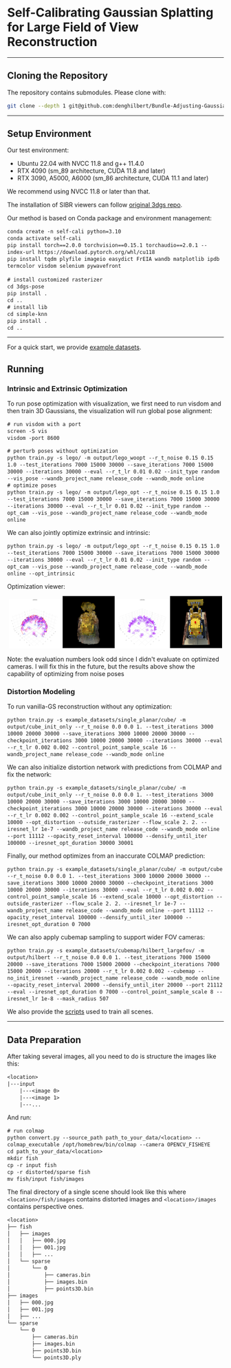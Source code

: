 # Self-Calibrating Gaussian Splatting for Large Field of View Reconstruction

***

## Cloning the Repository

The repository contains submodules. Please clone with:

```bash
git clone --depth 1 git@github.com:denghilbert/Bundle-Adjusting-Gaussian-Splatting.git --recursive
```

***

## Setup Environment

Our test environment:

* Ubuntu 22.04 with NVCC 11.8 and g++ 11.4.0
* RTX 4090 (sm_89 architecture, CUDA 11.8 and later)
* RTX 3090, A5000, A6000 (sm_86 architecture, CUDA 11.1 and later)

We recommend using NVCC 11.8 or later than that.

The installation of SIBR viewers can follow [original 3dgs repo](https://github.com/graphdeco-inria/gaussian-splatting?tab=readme-ov-file#interactive-viewers).

Our method is based on Conda package and environment management:

```shell
conda create -n self-cali python=3.10
conda activate self-cali
pip install torch==2.0.0 torchvision==0.15.1 torchaudio==2.0.1 --index-url https://download.pytorch.org/whl/cu118
pip install tqdm plyfile imageio easydict FrEIA wandb matplotlib ipdb termcolor visdom selenium pywavefront

# install customized rasterizer
cd 3dgs-pose
pip install .
cd ..
# install lib
cd simple-knn
pip install .
cd ..
```

***

For a quick start, we provide [example datasets](https://drive.google.com/file/d/1sJOX12DVG2LvVy3ZYLj28B7-SNBqtagV/view?usp=sharing).

## Running

### Intrinsic and Extrinsic Optimization

To run pose optimization with visualization, we first need to run visdom and then train 3D Gaussians, the visualization will run global pose alignment:

```shell
# run visdom with a port
screen -S vis
visdom -port 8600
```

```shell
# perturb poses without optimization
python train.py -s lego/ -m output/lego_woopt --r_t_noise 0.15 0.15 1.0 --test_iterations 7000 15000 30000 --save_iterations 7000 15000 30000 --iterations 30000 --eval --r_t_lr 0.01 0.02 --init_type random --vis_pose --wandb_project_name release_code --wandb_mode online
# optimize poses
python train.py -s lego/ -m output/lego_opt --r_t_noise 0.15 0.15 1.0 --test_iterations 7000 15000 30000 --save_iterations 7000 15000 30000 --iterations 30000 --eval --r_t_lr 0.01 0.02 --init_type random --opt_cam --vis_pose --wandb_project_name release_code --wandb_mode online
```

We can also jointly optimize extrinsic and intrinsic:

```shell
python train.py -s lego/ -m output/lego_opt --r_t_noise 0.15 0.15 1.0 --test_iterations 7000 15000 30000 --save_iterations 7000 15000 30000 --iterations 30000 --eval --r_t_lr 0.01 0.02 --init_type random --opt_cam --vis_pose --wandb_project_name release_code --wandb_mode online --opt_intrinsic
```

Optimization viewer:
<p align="center">
    <img src="figs/noise.png" width="24%">
    <img src="figs/woopt.png" width="24%">
    <img src="figs/opt_noise.png" width="24%">
    <img src="figs/opt.png" width="24%">
</p>
Note: the evaluation numbers look odd since I didn't evaluate on optimized cameras. I will fix this in the future, but the results above show the capability of optimizing from noise poses

### Distortion Modeling

To run vanilla-GS reconstruction without any optimization:

```shell
python train.py -s example_datasets/single_planar/cube/ -m output/cube_init_only --r_t_noise 0.0 0.0 1. --test_iterations 3000 10000 20000 30000 --save_iterations 3000 10000 20000 30000 --checkpoint_iterations 3000 10000 20000 30000 --iterations 30000 --eval --r_t_lr 0.002 0.002 --control_point_sample_scale 16 --wandb_project_name release_code --wandb_mode online
```

We can also initialize distortion network with predictions from COLMAP and fix the network:

```shell
python train.py -s example_datasets/single_planar/cube/ -m output/cube_init_only --r_t_noise 0.0 0.0 1. --test_iterations 3000 10000 20000 30000 --save_iterations 3000 10000 20000 30000 --checkpoint_iterations 3000 10000 20000 30000 --iterations 30000 --eval --r_t_lr 0.002 0.002 --control_point_sample_scale 16 --extend_scale 10000 --opt_distortion --outside_rasterizer --flow_scale 2. 2. --iresnet_lr 1e-7 --wandb_project_name release_code --wandb_mode online --port 11112 --opacity_reset_interval 100000 --densify_until_iter 100000 --iresnet_opt_duration 30000 30001
```

Finally, our method optimizes from an inaccurate COLMAP prediction:

```shell
python train.py -s example_datasets/single_planar/cube/ -m output/cube --r_t_noise 0.0 0.0 1. --test_iterations 3000 10000 20000 30000 --save_iterations 3000 10000 20000 30000 --checkpoint_iterations 3000 10000 20000 30000 --iterations 30000 --eval --r_t_lr 0.002 0.002 --control_point_sample_scale 16 --extend_scale 10000 --opt_distortion --outside_rasterizer --flow_scale 2. 2. --iresnet_lr 1e-7 --wandb_project_name release_code --wandb_mode online --port 11112 --opacity_reset_interval 100000 --densify_until_iter 100000 --iresnet_opt_duration 0 7000
```

We can also apply cubemap sampling to support wider FOV cameras:

```shell
python train.py -s example_datasets/cubemap/hilbert_largefov/ -m output/hilbert --r_t_noise 0.0 0.0 1. --test_iterations 7000 15000 20000 --save_iterations 7000 15000 20000 --checkpoint_iterations 7000 15000 20000 --iterations 20000 --r_t_lr 0.002 0.002 --cubemap --no_init_iresnet --wandb_project_name release_code --wandb_mode online --opacity_reset_interval 20000 --densify_until_iter 20000 --port 21112 --eval --iresnet_opt_duration 0 7000 --control_point_sample_scale 8 --iresnet_lr 1e-8 --mask_radius 507
```

We also provide the [scripts](https://github.com/denghilbert/Bundle-Adjusting-Gaussian-Splatting/tree/main/script) used to train all scenes.

***

## Data Preparation

After taking several images, all you need to do is structure the images like this:

```
<location>
|---input
    |---<image 0>
    |---<image 1>
    |---...
```

And run:

```shell
# run colmap
python convert.py --source_path path_to_your_data/<location> --colmap_executable /opt/homebrew/bin/colmap --camera OPENCV_FISHEYE
cd path_to_your_data/<location>
mkdir fish
cp -r input fish
cp -r distorted/sparse fish
mv fish/input fish/images
```

The final directory of a single scene should look like this where `<location>/fish/images` contains distorted images and `<location>/images` contains perspective ones.

```
<location>
├── fish
│   ├── images
│   │   ├── 000.jpg
│   │   ├── 001.jpg
│   │   ├── ...
│   └── sparse
│       └── 0
│           ├── cameras.bin
│           ├── images.bin
│           ├── points3D.bin
├── images
│   ├── 000.jpg
│   ├── 001.jpg
│   ├── ...
└── sparse
    └── 0
        ├── cameras.bin
        ├── images.bin
        ├── points3D.bin
        └── points3D.ply
```

